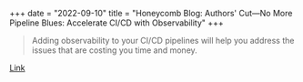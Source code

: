 +++
date = "2022-09-10"
title = "Honeycomb Blog: Authors' Cut—No More Pipeline Blues: Accelerate CI/CD with Observability"
+++

> Adding observability to your CI/CD pipelines will help you address the issues that are costing you
> time and money.

[Link](https://www.honeycomb.io/blog/pipeline-blues-cicd-observability/)

